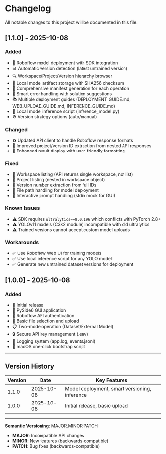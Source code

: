 # Changelog

All notable changes to this project will be documented in this file.

## [1.1.0] - 2025-10-08

### Added
- 🚀 Roboflow model deployment with SDK integration
- 📊 Automatic version detection (latest untrained version)
- 🔍 Workspace/Project/Version hierarchy browser
- 💾 Local model artifact storage with SHA256 checksum
- 📝 Comprehensive manifest generation for each operation
- 🎯 Smart error handling with solution suggestions
- 📚 Multiple deployment guides (DEPLOYMENT_GUIDE.md, WEB_UPLOAD_GUIDE.md, INFERENCE_GUIDE.md)
- 🧪 Local model inference script (inference_model.py)
- ⚙️ Version strategy options (auto/manual)

### Changed
- ♻️ Updated API client to handle Roboflow response formats
- 🔄 Improved project/version ID extraction from nested API responses
- 🎨 Enhanced result display with user-friendly formatting

### Fixed
- 🐛 Workspace listing (API returns single workspace, not list)
- 🐛 Project listing (nested in workspace object)
- 🐛 Version number extraction from full IDs
- 🐛 File path handling for model deployment
- 🐛 Interactive prompt handling (stdin mock for GUI)

### Known Issues
- ⚠️ SDK requires `ultralytics==8.0.196` which conflicts with PyTorch 2.8+
- ⚠️ YOLOv11 models (C3k2 module) incompatible with old ultralytics
- ⚠️ Trained versions cannot accept custom model uploads

### Workarounds
- ✅ Use Roboflow Web UI for training models
- ✅ Use local inference script for any YOLO model
- ✅ Generate new untrained dataset versions for deployment

## [1.0.0] - 2025-10-08

### Added
- 🎉 Initial release
- 📱 PySide6 GUI application
- 🔑 Roboflow API authentication
- 📁 Basic file selection and upload
- 📋 Two-mode operation (Dataset/External Model)
- 🔒 Secure API key management (.env)
- 📝 Logging system (app.log, events.jsonl)
- 🍎 macOS one-click bootstrap script

---

## Version History

| Version | Date | Key Features |
|---------|------|--------------|
| 1.1.0 | 2025-10-08 | Model deployment, smart versioning, inference |
| 1.0.0 | 2025-10-08 | Initial release, basic upload |

---

**Semantic Versioning**: MAJOR.MINOR.PATCH
- **MAJOR**: Incompatible API changes
- **MINOR**: New features (backwards-compatible)
- **PATCH**: Bug fixes (backwards-compatible)

